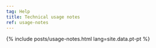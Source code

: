 ```yaml
---
tag: Help
title: Technical usage notes
ref: usage-notes
---
```


{% include posts/usage-notes.html lang=site.data.pt-pt %}
